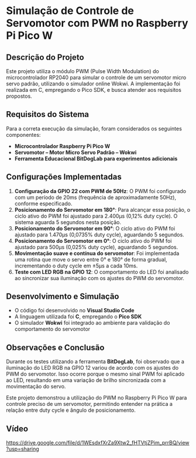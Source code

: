 # Simulação de Controle de Servomotor com PWM no Raspberry Pi Pico W

## Descrição do Projeto
Este projeto utiliza o módulo PWM (Pulse Width Modulation) do microcontrolador RP2040 para simular o controle de um servomotor micro servo padrão, utilizando o simulador online Wokwi. A implementação foi realizada em C, empregando o Pico SDK, e busca atender aos requisitos propostos.

## Requisitos do Sistema
Para a correta execução da simulação, foram considerados os seguintes componentes:
- **Microcontrolador Raspberry Pi Pico W**
- **Servomotor – Motor Micro Servo Padrão – Wokwi**
- **Ferramenta Educacional BitDogLab para experimentos adicionais**

## Configurações Implementadas
1. **Configuração da GPIO 22 com PWM de 50Hz**: O PWM foi configurado com um período de 20ms (frequência de aproximadamente 50Hz), conforme especificado.
2. **Posicionamento do Servomotor em 180°**: Para alcançar essa posição, o ciclo ativo do PWM foi ajustado para 2.400µs (0,12% duty cycle). O sistema aguarda 5 segundos nesta posição.
3. **Posicionamento do Servomotor em 90°**: O ciclo ativo do PWM foi ajustado para 1.470µs (0,0735% duty cycle), aguardando 5 segundos.
4. **Posicionamento do Servomotor em 0°**: O ciclo ativo do PWM foi ajustado para 500µs (0,025% duty cycle), aguardando 5 segundos.
5. **Movimentação suave e contínua do servomotor**: Foi implementada uma rotina que move o servo entre 0° e 180° de forma gradual, incrementando o duty cycle em ±5µs a cada 10ms.
6. **Teste com LED RGB na GPIO 12**: O comportamento do LED foi analisado ao sincronizar sua iluminação com os ajustes do PWM do servomotor.

## Desenvolvimento e Simulação
- O código foi desenvolvido no **Visual Studio Code**
- A linguagem utilizada foi **C**, empregando o **Pico SDK**
- O simulador **Wokwi** foi integrado ao ambiente para validação do comportamento do servomotor

## Observações e Conclusão
Durante os testes utilizando a ferramenta **BitDogLab**, foi observado que a iluminação do LED RGB na GPIO 12 variou de acordo com os ajustes do PWM do servomotor. Isso ocorre porque o mesmo sinal PWM foi aplicado ao LED, resultando em uma variação de brilho sincronizada com a movimentação do servo.

Este projeto demonstrou a utilização do PWM no Raspberry Pi Pico W para controle preciso de um servomotor, permitindo entender na prática a relação entre duty cycle e ângulo de posicionamento.

## Vídeo
https://drive.google.com/file/d/1WEsdxfXrZa9Xtw2_fHTVtjZPim_prrBQ/view?usp=sharing
